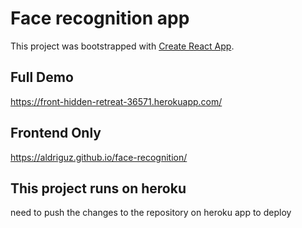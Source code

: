 # Face recognition app 

This project was bootstrapped with [Create React App](https://github.com/facebook/create-react-app).

## Full Demo

https://front-hidden-retreat-36571.herokuapp.com/

## Frontend Only

https://aldriguz.github.io/face-recognition/


## This project runs on heroku

need to push the changes to the repository on heroku app to deploy